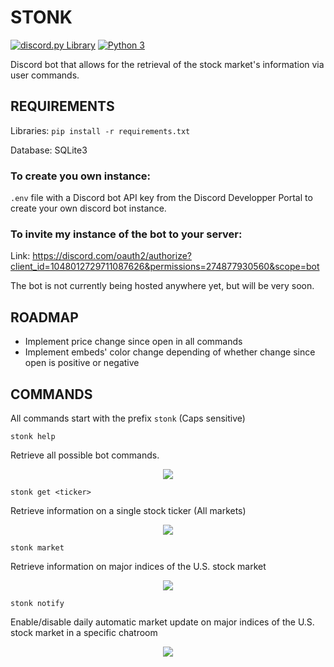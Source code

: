 # STONK

[![discord.py Library](https://img.shields.io/badge/discord.py-2.1.0-blue.svg)](https://github.com/Rapptz/discord.py)
[![Python 3](https://img.shields.io/badge/python-3.10.9-blue.svg)](https://www.python.org/)

Discord bot that allows for the retrieval of the stock market's information via user commands.

## REQUIREMENTS

Libraries: `pip install -r requirements.txt`

Database: SQLite3

### To create you own instance:

`.env` file with a Discord bot API key from the Discord Developper Portal to create your own discord bot instance.

### To invite my instance of the bot to your server:

Link: https://discord.com/oauth2/authorize?client_id=1048012729711087626&permissions=274877930560&scope=bot

The bot is not currently being hosted anywhere yet, but will be very soon. 

## ROADMAP
- Implement price change since open in all commands
- Implement embeds' color change depending of whether change since open is positive or negative

## COMMANDS
All commands start with the prefix `stonk` (Caps sensitive) 

`stonk help`

Retrieve all possible bot commands.

<p align="center">
  <img src="https://user-images.githubusercontent.com/112342947/209816158-cea4084c-4f61-4f24-bcc4-4f82b1ca8116.png">
</p>

`stonk get <ticker>`

Retrieve information on a single stock ticker (All markets)

<p align="center">
  <img src="https://user-images.githubusercontent.com/112342947/210170963-3b2783ef-bbd2-4ddc-9dee-eab7c936ad03.png">
</p>

`stonk market`

Retrieve information on major indices of the U.S. stock market

<p align="center">
  <img src="https://user-images.githubusercontent.com/112342947/209816402-24b6e059-c736-4634-9202-9a06ef65bdab.png">
</p>

`stonk notify`

Enable/disable daily automatic market update on major indices of the U.S. stock market in a specific chatroom
<p align="center">
  <img src="https://user-images.githubusercontent.com/112342947/209816417-912bdbe5-b2fa-4734-9c74-7e96ee9eec89.png">
</p>


